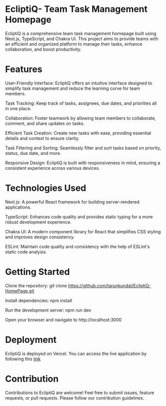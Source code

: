 # EcliptiQ- Team Task Management Homepage 
EcliptiQ is a comprehensive team task management homepage built using Next.js, TypeScript, and Chakra UI. This project aims to provide teams with an efficient and organized platform to manage their tasks, enhance collaboration, and boost productivity.

# Features
  User-Friendly Interface: EcliptiQ offers an intuitive interface designed to simplify task management and reduce the learning curve for team members.

 Task Tracking: Keep track of tasks, assignees, due dates, and priorities all in one place.

 Collaboration: Foster teamwork by allowing team members to collaborate, comment, and share updates on tasks.

 Efficient Task Creation: Create new tasks with ease, providing essential details and context to ensure clarity.

 Task Filtering and Sorting: Seamlessly filter and sort tasks based on priority, status, due date, and more.

 Responsive Design: EcliptiQ is built with responsiveness in mind, ensuring a consistent experience across various devices.

# Technologies Used
Next.js: A powerful React framework for building server-rendered applications.

TypeScript: Enhances code quality and provides static typing for a more robust development experience.

Chakra UI: A modern component library for React that simplifies CSS styling and improves design consistency.

ESLint: Maintain code quality and consistency with the help of ESLint's static code analysis.

# Getting Started
Clone the repository: git clone https://github.com/tarunkundal/EcliptiQ-HomePage.git

Install dependencies: npm install

Run the development server: npm run dev

Open your browser and navigate to http://localhost:3000

# Deployment
 EcliptiQ is deployed on Vercel. You can access the live application by following this [link](https://ecliptiq.vercel.app/)

# Contribution
Contributions to EcliptiQ are welcome! Feel free to submit issues, feature requests, or pull requests. Please follow our contribution guidelines.







